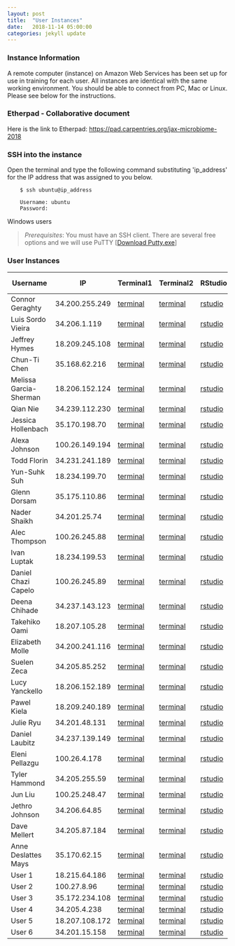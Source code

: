 ```yaml
---
layout: post
title:  "User Instances"
date:   2018-11-14 05:00:00
categories: jekyll update
---
```


### Instance Information

A remote computer (instance) on Amazon Web Services has been set up for use in training for each user. All instances are identical with the same working environment. You should be able to connect from PC, Mac or Linux. Please see below for the instructions.

### Etherpad - Collaborative document
Here is the link to Etherpad: <a href='https://pad.carpentries.org/jax-microbiome-2018' target='_blank'>https://pad.carpentries.org/jax-microbiome-2018</a>


### SSH into the instance

Open the terminal and type the following command substituting 'ip_address' for the IP address that was assigned to you below.

        $ ssh ubuntu@ip_address

        Username: ubuntu
        Password: 

Windows users
> *Prerequisites*: You must have an SSH client. There are several free options and we will use PuTTY [[Download Putty.exe](http://www.chiark.greenend.org.uk/~sgtatham/putty/download.html)]


### User Instances

Username                |  IP              |  Terminal1                                                                      |  Terminal2                                                                      |  RStudio                                                           |  Download Files
------------------------|------------------|---------------------------------------------------------------------------------|---------------------------------------------------------------------------------|--------------------------------------------------------------------|--------------------------------------------------------------
Connor Geraghty         |  34.200.255.249  |  <a href='http://34.200.255.249:8888/terminals/1' target='_blank'>terminal</a>  |  <a href='http://34.200.255.249:8888/terminals/2' target='_blank'>terminal</a>  |  <a href='http://34.200.255.249:8787' target='_blank'>rstudio</a>  |  <a href='http://34.200.255.249' target='_blank'>download</a>
Luis Sordo Vieira       |  34.206.1.119    |  <a href='http://34.206.1.119:8888/terminals/1' target='_blank'>terminal</a>    |  <a href='http://34.206.1.119:8888/terminals/2' target='_blank'>terminal</a>    |  <a href='http://34.206.1.119:8787' target='_blank'>rstudio</a>    |  <a href='http://34.206.1.119' target='_blank'>download</a>
Jeffrey Hymes           |  18.209.245.108  |  <a href='http://18.209.245.108:8888/terminals/1' target='_blank'>terminal</a>  |  <a href='http://18.209.245.108:8888/terminals/2' target='_blank'>terminal</a>  |  <a href='http://18.209.245.108:8787' target='_blank'>rstudio</a>  |  <a href='http://18.209.245.108' target='_blank'>download</a>
Chun-Ti Chen            |  35.168.62.216   |  <a href='http://35.168.62.216:8888/terminals/1' target='_blank'>terminal</a>   |  <a href='http://35.168.62.216:8888/terminals/2' target='_blank'>terminal</a>   |  <a href='http://35.168.62.216:8787' target='_blank'>rstudio</a>   |  <a href='http://35.168.62.216' target='_blank'>download</a>
Melissa Garcia-Sherman  |  18.206.152.124  |  <a href='http://18.206.152.124:8888/terminals/1' target='_blank'>terminal</a>  |  <a href='http://18.206.152.124:8888/terminals/2' target='_blank'>terminal</a>  |  <a href='http://18.206.152.124:8787' target='_blank'>rstudio</a>  |  <a href='http://18.206.152.124' target='_blank'>download</a>
Qian Nie                |  34.239.112.230  |  <a href='http://34.239.112.230:8888/terminals/1' target='_blank'>terminal</a>  |  <a href='http://34.239.112.230:8888/terminals/2' target='_blank'>terminal</a>  |  <a href='http://34.239.112.230:8787' target='_blank'>rstudio</a>  |  <a href='http://34.239.112.230' target='_blank'>download</a>
Jessica Hollenbach      |  35.170.198.70   |  <a href='http://35.170.198.70:8888/terminals/1' target='_blank'>terminal</a>   |  <a href='http://35.170.198.70:8888/terminals/2' target='_blank'>terminal</a>   |  <a href='http://35.170.198.70:8787' target='_blank'>rstudio</a>   |  <a href='http://35.170.198.70' target='_blank'>download</a>
Alexa Johnson           |  100.26.149.194  |  <a href='http://100.26.149.194:8888/terminals/1' target='_blank'>terminal</a>  |  <a href='http://100.26.149.194:8888/terminals/2' target='_blank'>terminal</a>  |  <a href='http://100.26.149.194:8787' target='_blank'>rstudio</a>  |  <a href='http://100.26.149.194' target='_blank'>download</a>
Todd Florin             |  34.231.241.189  |  <a href='http://34.231.241.189:8888/terminals/1' target='_blank'>terminal</a>  |  <a href='http://34.231.241.189:8888/terminals/2' target='_blank'>terminal</a>  |  <a href='http://34.231.241.189:8787' target='_blank'>rstudio</a>  |  <a href='http://34.231.241.189' target='_blank'>download</a>
Yun-Suhk Suh            |  18.234.199.70   |  <a href='http://18.234.199.70:8888/terminals/1' target='_blank'>terminal</a>   |  <a href='http://18.234.199.70:8888/terminals/2' target='_blank'>terminal</a>   |  <a href='http://18.234.199.70:8787' target='_blank'>rstudio</a>   |  <a href='http://18.234.199.70' target='_blank'>download</a>
Glenn Dorsam            |  35.175.110.86   |  <a href='http://35.175.110.86:8888/terminals/1' target='_blank'>terminal</a>   |  <a href='http://35.175.110.86:8888/terminals/2' target='_blank'>terminal</a>   |  <a href='http://35.175.110.86:8787' target='_blank'>rstudio</a>   |  <a href='http://35.175.110.86' target='_blank'>download</a>
Nader Shaikh            |  34.201.25.74    |  <a href='http://34.201.25.74:8888/terminals/1' target='_blank'>terminal</a>    |  <a href='http://34.201.25.74:8888/terminals/2' target='_blank'>terminal</a>    |  <a href='http://34.201.25.74:8787' target='_blank'>rstudio</a>    |  <a href='http://34.201.25.74' target='_blank'>download</a>
Alec Thompson           |  100.26.245.88   |  <a href='http://100.26.245.88:8888/terminals/1' target='_blank'>terminal</a>   |  <a href='http://100.26.245.88:8888/terminals/2' target='_blank'>terminal</a>   |  <a href='http://100.26.245.88:8787' target='_blank'>rstudio</a>   |  <a href='http://100.26.245.88' target='_blank'>download</a>
Ivan Luptak             |  18.234.199.53   |  <a href='http://18.234.199.53:8888/terminals/1' target='_blank'>terminal</a>   |  <a href='http://18.234.199.53:8888/terminals/2' target='_blank'>terminal</a>   |  <a href='http://18.234.199.53:8787' target='_blank'>rstudio</a>   |  <a href='http://18.234.199.53' target='_blank'>download</a>
Daniel Chazi Capelo     |  100.26.245.89   |  <a href='http://100.26.245.89:8888/terminals/1' target='_blank'>terminal</a>   |  <a href='http://100.26.245.89:8888/terminals/2' target='_blank'>terminal</a>   |  <a href='http://100.26.245.89:8787' target='_blank'>rstudio</a>   |  <a href='http://100.26.245.89' target='_blank'>download</a>
Deena Chihade           |  34.237.143.123  |  <a href='http://34.237.143.123:8888/terminals/1' target='_blank'>terminal</a>  |  <a href='http://34.237.143.123:8888/terminals/2' target='_blank'>terminal</a>  |  <a href='http://34.237.143.123:8787' target='_blank'>rstudio</a>  |  <a href='http://34.237.143.123' target='_blank'>download</a>
Takehiko Oami           |  18.207.105.28   |  <a href='http://18.207.105.28:8888/terminals/1' target='_blank'>terminal</a>   |  <a href='http://18.207.105.28:8888/terminals/2' target='_blank'>terminal</a>   |  <a href='http://18.207.105.28:8787' target='_blank'>rstudio</a>   |  <a href='http://18.207.105.28' target='_blank'>download</a>
Elizabeth Molle         |  34.200.241.116  |  <a href='http://34.200.241.116:8888/terminals/1' target='_blank'>terminal</a>  |  <a href='http://34.200.241.116:8888/terminals/2' target='_blank'>terminal</a>  |  <a href='http://34.200.241.116:8787' target='_blank'>rstudio</a>  |  <a href='http://34.200.241.116' target='_blank'>download</a>
Suelen Zeca             |  34.205.85.252   |  <a href='http://34.205.85.252:8888/terminals/1' target='_blank'>terminal</a>   |  <a href='http://34.205.85.252:8888/terminals/2' target='_blank'>terminal</a>   |  <a href='http://34.205.85.252:8787' target='_blank'>rstudio</a>   |  <a href='http://34.205.85.252' target='_blank'>download</a>
Lucy Yanckello          |  18.206.152.189  |  <a href='http://18.206.152.189:8888/terminals/1' target='_blank'>terminal</a>  |  <a href='http://18.206.152.189:8888/terminals/2' target='_blank'>terminal</a>  |  <a href='http://18.206.152.189:8787' target='_blank'>rstudio</a>  |  <a href='http://18.206.152.189' target='_blank'>download</a>
Pawel Kiela             |  18.209.240.189  |  <a href='http://18.209.240.189:8888/terminals/1' target='_blank'>terminal</a>  |  <a href='http://18.209.240.189:8888/terminals/2' target='_blank'>terminal</a>  |  <a href='http://18.209.240.189:8787' target='_blank'>rstudio</a>  |  <a href='http://18.209.240.189' target='_blank'>download</a>
Julie Ryu               |  34.201.48.131   |  <a href='http://34.201.48.131:8888/terminals/1' target='_blank'>terminal</a>   |  <a href='http://34.201.48.131:8888/terminals/2' target='_blank'>terminal</a>   |  <a href='http://34.201.48.131:8787' target='_blank'>rstudio</a>   |  <a href='http://34.201.48.131' target='_blank'>download</a>
Daniel Laubitz          |  34.237.139.149  |  <a href='http://34.237.139.149:8888/terminals/1' target='_blank'>terminal</a>  |  <a href='http://34.237.139.149:8888/terminals/2' target='_blank'>terminal</a>  |  <a href='http://34.237.139.149:8787' target='_blank'>rstudio</a>  |  <a href='http://34.237.139.149' target='_blank'>download</a>
Eleni Pellazgu          |  100.26.4.178    |  <a href='http://100.26.4.178:8888/terminals/1' target='_blank'>terminal</a>    |  <a href='http://100.26.4.178:8888/terminals/2' target='_blank'>terminal</a>    |  <a href='http://100.26.4.178:8787' target='_blank'>rstudio</a>    |  <a href='http://100.26.4.178' target='_blank'>download</a>
Tyler Hammond           |  34.205.255.59   |  <a href='http://34.205.255.59:8888/terminals/1' target='_blank'>terminal</a>   |  <a href='http://34.205.255.59:8888/terminals/2' target='_blank'>terminal</a>   |  <a href='http://34.205.255.59:8787' target='_blank'>rstudio</a>   |  <a href='http://34.205.255.59' target='_blank'>download</a>
Jun Liu                 |  100.25.248.47   |  <a href='http://100.25.248.47:8888/terminals/1' target='_blank'>terminal</a>   |  <a href='http://100.25.248.47:8888/terminals/2' target='_blank'>terminal</a>   |  <a href='http://100.25.248.47:8787' target='_blank'>rstudio</a>   |  <a href='http://100.25.248.47' target='_blank'>download</a>
Jethro Johnson          |  34.206.64.85    |  <a href='http://34.206.64.85:8888/terminals/1' target='_blank'>terminal</a>    |  <a href='http://34.206.64.85:8888/terminals/2' target='_blank'>terminal</a>    |  <a href='http://34.206.64.85:8787' target='_blank'>rstudio</a>    |  <a href='http://34.206.64.85' target='_blank'>download</a>
Dave Mellert            |  34.205.87.184   |  <a href='http://34.205.87.184:8888/terminals/1' target='_blank'>terminal</a>   |  <a href='http://34.205.87.184:8888/terminals/2' target='_blank'>terminal</a>   |  <a href='http://34.205.87.184:8787' target='_blank'>rstudio</a>   |  <a href='http://34.205.87.184' target='_blank'>download</a>
Anne Deslattes Mays     |  35.170.62.15    |  <a href='http://35.170.62.15:8888/terminals/1' target='_blank'>terminal</a>    |  <a href='http://35.170.62.15:8888/terminals/2' target='_blank'>terminal</a>    |  <a href='http://35.170.62.15:8787' target='_blank'>rstudio</a>    |  <a href='http://35.170.62.15' target='_blank'>download</a>
User 1                  |  18.215.64.186   |  <a href='http://18.215.64.186:8888/terminals/1' target='_blank'>terminal</a>   |  <a href='http://18.215.64.186:8888/terminals/2' target='_blank'>terminal</a>   |  <a href='http://18.215.64.186:8787' target='_blank'>rstudio</a>   |  <a href='http://18.215.64.186' target='_blank'>download</a>
User 2                  |  100.27.8.96     |  <a href='http://100.27.8.96:8888/terminals/1' target='_blank'>terminal</a>     |  <a href='http://100.27.8.96:8888/terminals/2' target='_blank'>terminal</a>     |  <a href='http://100.27.8.96:8787' target='_blank'>rstudio</a>     |  <a href='http://100.27.8.96' target='_blank'>download</a>
User 3                  |  35.172.234.108  |  <a href='http://35.172.234.108:8888/terminals/1' target='_blank'>terminal</a>  |  <a href='http://35.172.234.108:8888/terminals/2' target='_blank'>terminal</a>  |  <a href='http://35.172.234.108:8787' target='_blank'>rstudio</a>  |  <a href='http://35.172.234.108' target='_blank'>download</a>
User 4                  |  34.205.4.238    |  <a href='http://34.205.4.238:8888/terminals/1' target='_blank'>terminal</a>    |  <a href='http://34.205.4.238:8888/terminals/2' target='_blank'>terminal</a>    |  <a href='http://34.205.4.238:8787' target='_blank'>rstudio</a>    |  <a href='http://34.205.4.238' target='_blank'>download</a>
User 5                  |  18.207.108.172  |  <a href='http://18.207.108.172:8888/terminals/1' target='_blank'>terminal</a>  |  <a href='http://18.207.108.172:8888/terminals/2' target='_blank'>terminal</a>  |  <a href='http://18.207.108.172:8787' target='_blank'>rstudio</a>  |  <a href='http://18.207.108.172' target='_blank'>download</a>
User 6                  |  34.201.15.158   |  <a href='http://34.201.15.158:8888/terminals/1' target='_blank'>terminal</a>   |  <a href='http://34.201.15.158:8888/terminals/2' target='_blank'>terminal</a>   |  <a href='http://34.201.15.158:8787' target='_blank'>rstudio</a>   |  <a href='http://34.201.15.158' target='_blank'>download</a>


